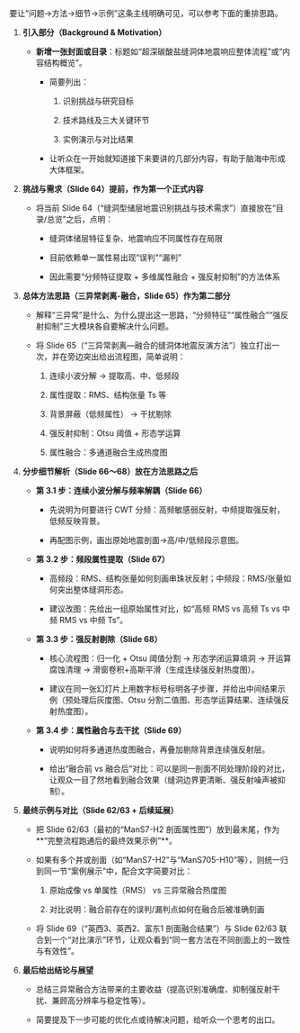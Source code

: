 要让“问题→方法→细节→示例”这条主线明确可见，可以参考下面的重排思路。

1. **引入部分（Background & Motivation）**
    
    - **新增一张封面或目录**：标题如“超深碳酸盐缝洞体地震响应整体流程”或“内容结构概览”。
        
        - 简要列出：
            
            1. 识别挑战与研究目标
                
            2. 技术路线及三大关键环节
                
            3. 实例演示与对比结果
                
        - 让听众在一开始就知道接下来要讲的几部分内容，有助于脑海中形成大体框架。
            
2. **挑战与需求（Slide 64）提前，作为第一个正式内容**
    
    - 将当前 Slide 64（“缝洞型储层地震识别挑战与技术需求”）直接放在“目录/总览”之后，点明：
        
        - 缝洞体储层特征复杂、地震响应不同属性存在局限
            
        - 目前依赖单一属性易出现“误判”“漏判”
            
        - 因此需要“分频特征提取 + 多维属性融合 + 强反射抑制”的方法体系
            
3. **总体方法思路（三异常剥离-融合，Slide 65）作为第二部分**
    
    - 解释“三异常”是什么、为什么提出这一思路，“分频特征”“属性融合”“强反射抑制”三大模块各自要解决什么问题。
        
    - 将 Slide 65（“三异常剥离—融合的缝洞体地震反演方法”）独立打出一次，并在旁边突出给出流程图，简单说明：
        
        1. 连续小波分解 → 提取高、中、低频段
            
        2. 属性提取：RMS、结构张量 Ts 等
            
        3. 背景屏蔽（低频属性） → 干扰剔除
            
        4. 强反射抑制：Otsu 阈值 + 形态学运算
            
        5. 属性融合：多通道融合生成热度图
            
4. **分步细节解析（Slide 66～68）放在方法思路之后**
    
    - **第 3.1 步：连续小波分解与频率解耦（Slide 66）**
        
        - 先说明为何要进行 CWT 分频：高频敏感弱反射，中频提取强反射，低频反映背景。
            
        - 再配图示例，画出原始地震剖面→高/中/低频段示意图。
            
    - **第 3.2 步：频段属性提取（Slide 67）**
        
        - 高频段：RMS、结构张量如何刻画串珠状反射；中频段：RMS/张量如何突出整体缝洞形态。
            
        - 建议改图：先给出一组原始属性对比，如“高频 RMS vs 高频 Ts vs 中频 RMS vs 中频 Ts”。
            
    - **第 3.3 步：强反射剔除（Slide 68）**
        
        - 核心流程图：归一化 + Otsu 阈值分割 → 形态学闭运算填洞 → 开运算腐蚀清理 → 滑窗卷积+高斯平滑（生成连续强反射热度图）。
            
        - 建议在同一张幻灯片上用数字标号标明各子步骤，并给出中间结果示例（预处理后灰度图、Otsu 分割二值图、形态学运算结果、连续强反射热度图）。
            
    - **第 3.4 步：属性融合与去干扰（Slide 69）**
        
        - 说明如何将多通道热度图融合，再叠加剔除背景连续强反射层。
            
        - 给出“融合前 vs 融合后”对比：可以是同一剖面不同处理阶段的对比，让观众一目了然地看到融合效果（缝洞边界更清晰、强反射噪声被抑制）。
            
5. **最终示例与对比（Slide 62/63 + 后续延展）**
    
    - 把 Slide 62/63（最初的“ManS7-H2 剖面属性图”）放到最末尾，作为**“完整流程跑通后的最终效果示例”**。
        
    - 如果有多个井或剖面（如“ManS7-H2”与“ManS705-H10”等），则统一归到同一节“案例展示”中，配合文字简要对比：
        
        1. 原始成像 vs 单属性（RMS） vs 三异常融合热度图
            
        2. 对比说明：融合前存在的误判/漏判点如何在融合后被准确刻画
            
    - 将 Slide 69（“英西3、英西2、富东1 剖面融合结果”）与 Slide 62/63 联合到一个“对比演示”环节，让观众看到“同一套方法在不同剖面上的一致性与有效性”。
        
6. **最后给出结论与展望**
    
    - 总结三异常融合方法带来的主要收益（提高识别准确度、抑制强反射干扰、兼顾高分辨率与稳定性等）。
        
    - 简要提及下一步可能的优化点或待解决问题，给听众一个思考的出口。